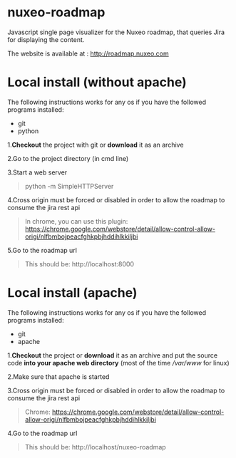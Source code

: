 nuxeo-roadmap
=============

Javascript single page visualizer for the Nuxeo roadmap, that queries Jira for displaying the content.

The website is available at : http://roadmap.nuxeo.com

Local install (without apache)
=

The following instructions works for any os if you have the followed programs installed: 
- git
- python

1.**Checkout** the project with git or **download** it as an archive

2.Go to the project directory (in cmd line)

3.Start a web server
> python -m SimpleHTTPServer

4.Cross origin must be forced or disabled in order to allow the roadmap to consume the jira rest api
> In chrome, you can use this plugin: https://chrome.google.com/webstore/detail/allow-control-allow-origi/nlfbmbojpeacfghkpbjhddihlkkiljbi

5.Go to the roadmap url
> This should be: http://localhost:8000

Local install (apache)
=

The following instructions works for any os if you have the followed programs installed: 
- git
- apache

1.**Checkout** the project or **download** it as an archive and put the source code **into your apache web directory** (most of the time */var/www* for linux)

2.Make sure that apache is started

3.Cross origin must be forced or disabled in order to allow the roadmap to consume the jira rest api
> Chrome: https://chrome.google.com/webstore/detail/allow-control-allow-origi/nlfbmbojpeacfghkpbjhddihlkkiljbi

4.Go to the roadmap url
> This should be: http://localhost/nuxeo-roadmap